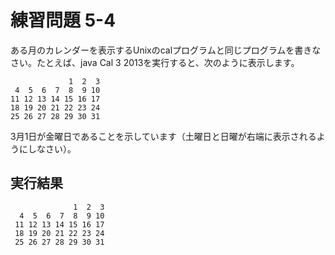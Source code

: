 # 練習問題 5-4

ある月のカレンダーを表示するUnixのcalプログラムと同じプログラムを書きなさい。たとえば、java Cal 3 2013を実行すると、次のように表示します。

                 1  2  3
     4  5  6  7  8  9 10
    11 12 13 14 15 16 17
    18 19 20 21 22 23 24
    25 26 27 28 29 30 31

3月1日が金曜日であることを示しています（土曜日と日曜が右端に表示されるようにしなさい）。

## 実行結果
                  1  2  3
      4  5  6  7  8  9 10
     11 12 13 14 15 16 17
     18 19 20 21 22 23 24
     25 26 27 28 29 30 31
